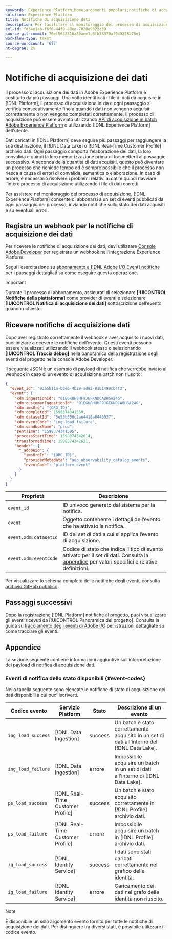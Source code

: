 ```yaml
---
keywords: Experience Platform;home;argomenti popolari;notifiche di acquisizione dati;notifiche;sottoscrivere eventi;acquisizione dati eventi di stato;eventi di stato;sottoscrivere;notifiche di stato;
solution: Experience Platform
title: Notifiche di acquisizione dati
description: Per facilitare il monitoraggio del processo di acquisizione, Adobe Experience Platform consente di abbonarsi a un set di eventi pubblicati in ogni fase del processo, inviando all’utente una notifica sullo stato dei dati acquisiti e su eventuali errori.
exl-id: fd34e1ab-f6f6-44f0-88ee-7020e9322c39
source-git-commit: 76ef5638316a89aee1c6fb33370af943228b75e1
workflow-type: tm+mt
source-wordcount: '677'
ht-degree: 2%

---
```


# Notifiche di acquisizione dei dati

Il processo di acquisizione dei dati in Adobe Experience Platform è costituito da più passaggi. Una volta identificati i file di dati da acquisire in [!DNL Platform], il processo di acquisizione inizia e ogni passaggio si verifica consecutivamente fino a quando i dati non vengono acquisiti correttamente o non vengono completati correttamente. Il processo di acquisizione può essere avviato utilizzando [API di acquisizione in batch Adobe Experience Platform](https://developer.adobe.com/experience-platform-apis/references/batch-ingestion/) o utilizzando [!DNL Experience Platform] dell&#39;utente.

Dati caricati in [!DNL Platform] deve seguire più passaggi per raggiungere la sua destinazione, il [!DNL Data Lake] o [!DNL Real-Time Customer Profile] archivio dati. Ogni passaggio comporta l’elaborazione dei dati, la loro convalida e quindi la loro memorizzazione prima di trasmetterli al passaggio successivo. A seconda della quantità di dati acquisiti, questo può diventare un processo che richiede tempo ed è sempre possibile che il processo non riesca a causa di errori di convalida, semantica o elaborazione. In caso di errore, è necessario risolvere i problemi relativi ai dati e quindi riavviare l’intero processo di acquisizione utilizzando i file di dati corretti.

Per assistere nel monitoraggio del processo di acquisizione, [!DNL Experience Platform] consente di abbonarsi a un set di eventi pubblicati da ogni passaggio del processo, inviando notifiche sullo stato dei dati acquisiti e su eventuali errori.

## Registra un webhook per le notifiche di acquisizione dei dati

Per ricevere le notifiche di acquisizione dei dati, devi utilizzare [Console Adobe Developer](https://www.adobe.com/go/devs_console_ui) per registrare un webhook nell’integrazione Experience Platform.

Segui l’esercitazione su [abbonamento a [!DNL Adobe I/O Event] notifiche](../../observability/alerts/subscribe.md) per i passaggi dettagliati su come eseguire questa operazione.

>[!IMPORTANT]
>
>Durante il processo di abbonamento, assicurati di selezionare **[!UICONTROL Notifiche della piattaforma]** come provider di eventi e selezionare **[!UICONTROL Notifica di acquisizione dei dati]** sottoscrizione dell’evento quando richiesto.

## Ricevere notifiche di acquisizione dati

Dopo aver registrato correttamente il webhook e aver acquisito i nuovi dati, puoi iniziare a ricevere le notifiche dell’evento. Questi eventi possono essere visualizzati utilizzando il webhook stesso o selezionando **[!UICONTROL Traccia debug]** nella panoramica della registrazione degli eventi del progetto nella console Adobe Developer.

Il seguente JSON è un esempio di payload di notifica che verrebbe inviato al webhook in caso di un evento di acquisizione batch non riuscito:

```json
{
  "event_id": "93a5b11a-b0e6-4b29-ad82-81b1499cb4f2",
  "event": {
    "xdm:ingestionId": "01EGK8H8HF9JGFKNDCABHGA24G",
    "xdm:customerIngestionId": "01EGK8H8HF9JGFKNDCABHGA24G",
    "xdm:imsOrg": "{ORG_ID}",
    "xdm:completed": 1598374341560,
    "xdm:datasetId": "5e55b556c2ae4418a8446037",
    "xdm:eventCode": "ing_load_failure",
    "xdm:sandboxName": "prod",
    "sentTime": "1598374341595",
    "processStartTime": 1598374342614,
    "transformedTime": 1598374342621,
    "header": {
      "_adobeio": {
        "imsOrgId": "{ORG_ID}",
        "providerMetadata": "aep_observability_catalog_events",
        "eventCode": "platform_event"
      }
    }
  }
}
```

| Proprietà | Descrizione |
| --- | --- |
| `event_id` | ID univoco generato dal sistema per la notifica. |
| `event` | Oggetto contenente i dettagli dell’evento che ha attivato la notifica. |
| `event.xdm:datasetId` | ID del set di dati a cui si applica l’evento di acquisizione. |
| `event.xdm:eventCode` | Codice di stato che indica il tipo di evento attivato per il set di dati. Consulta la [appendice](#event-codes) per valori specifici e relative definizioni. |

Per visualizzare lo schema completo delle notifiche degli eventi, consulta [archivio GitHub pubblico](https://github.com/adobe/xdm/blob/master/schemas/notifications/ingestion.schema.json).

## Passaggi successivi

Dopo la registrazione [!DNL Platform] notifiche al progetto, puoi visualizzare gli eventi ricevuti da [!UICONTROL Panoramica del progetto]. Consulta la guida su [tracciamento degli eventi di Adobe I/O](https://www.adobe.io/apis/experienceplatform/events/docs.html#!adobedocs/adobeio-events/master/support/tracing.md) per istruzioni dettagliate su come tracciare gli eventi.

## Appendice

La sezione seguente contiene informazioni aggiuntive sull’interpretazione dei payload di notifica di acquisizione dati.

### Eventi di notifica dello stato disponibili {#event-codes}

Nella tabella seguente sono elencate le notifiche di stato di acquisizione dei dati disponibili a cui puoi iscriverti.

| Codice evento | Servizio Platform | Stato | Descrizione di un evento |
| --- | ---------------- | ------ | ----------------- |
| `ing_load_success` | [!DNL Data Ingestion] | success | Un batch è stato correttamente acquisito in un set di dati all’interno del [!DNL Data Lake]. |
| `ing_load_failure` | [!DNL Data Ingestion] | errore | Impossibile acquisire un batch in un set di dati all’interno di [!DNL Data Lake]. |
| `ps_load_success` | [!DNL Real-Time Customer Profile] | success | Un batch è stato acquisito correttamente in [!DNL Profile] archivio dati. |
| `ps_load_failure` | [!DNL Real-Time Customer Profile] | errore | Impossibile acquisire un batch in [!DNL Profile] archivio dati. |
| `ig_load_success` | [!DNL Identity Service] | success | I dati sono stati caricati correttamente nel grafico delle identità. |
| `ig_load_failure` | [!DNL Identity Service] | errore | Caricamento dei dati nel grafo delle identità non riuscito. |

>[!NOTE]
>
>È disponibile un solo argomento evento fornito per tutte le notifiche di acquisizione dei dati. Per distinguere tra diversi stati, è possibile utilizzare il codice evento.
